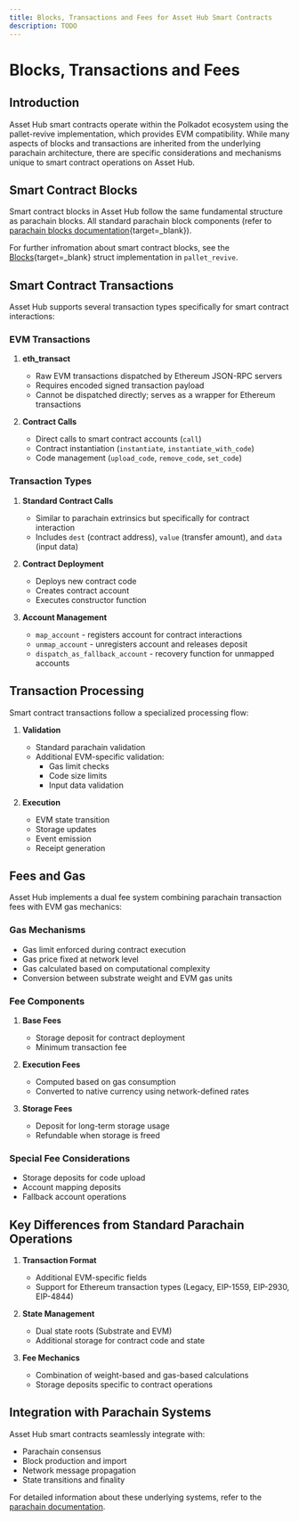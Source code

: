 ```yaml
---
title: Blocks, Transactions and Fees for Asset Hub Smart Contracts
description: TODO
---
```


# Blocks, Transactions and Fees

## Introduction

Asset Hub smart contracts operate within the Polkadot ecosystem using the pallet-revive implementation, which provides EVM compatibility. While many aspects of blocks and transactions are inherited from the underlying parachain architecture, there are specific considerations and mechanisms unique to smart contract operations on Asset Hub.

## Smart Contract Blocks

Smart contract blocks in Asset Hub follow the same fundamental structure as parachain blocks. All standard parachain block components (refer to [parachain blocks documentation](/polkadot-protocol/parachain-basics/blocks-transactions-fees/blocks/){target=\_blank}).

 For further infromation about smart contract blocks, see the [Blocks](https://paritytech.github.io/polkadot-sdk/master/pallet_revive/evm/struct.Block.html){target=\_blank} struct implementation in `pallet_revive`.

## Smart Contract Transactions

Asset Hub supports several transaction types specifically for smart contract interactions:

### EVM Transactions

1. **eth_transact**

    - Raw EVM transactions dispatched by Ethereum JSON-RPC servers
    - Requires encoded signed transaction payload
    - Cannot be dispatched directly; serves as a wrapper for Ethereum transactions

2. **Contract Calls**

    - Direct calls to smart contract accounts (`call`)
    - Contract instantiation (`instantiate`, `instantiate_with_code`)
    - Code management (`upload_code`, `remove_code`, `set_code`)

### Transaction Types

1. **Standard Contract Calls**

    - Similar to parachain extrinsics but specifically for contract interaction
    - Includes `dest` (contract address), `value` (transfer amount), and `data` (input data)

2. **Contract Deployment**

    - Deploys new contract code
    - Creates contract account
    - Executes constructor function

3. **Account Management**

    - `map_account` - registers account for contract interactions
    - `unmap_account` - unregisters account and releases deposit
    - `dispatch_as_fallback_account` - recovery function for unmapped accounts

## Transaction Processing
Smart contract transactions follow a specialized processing flow:

1. **Validation**

    - Standard parachain validation
    - Additional EVM-specific validation:
        - Gas limit checks
        - Code size limits
        - Input data validation

2. **Execution**

   - EVM state transition
   - Storage updates
   - Event emission
   - Receipt generation

## Fees and Gas

Asset Hub implements a dual fee system combining parachain transaction fees with EVM gas mechanics:

### Gas Mechanisms

- Gas limit enforced during contract execution
- Gas price fixed at network level
- Gas calculated based on computational complexity
- Conversion between substrate weight and EVM gas units

### Fee Components

1. **Base Fees**

    - Storage deposit for contract deployment
    - Minimum transaction fee

2. **Execution Fees**

    - Computed based on gas consumption
    - Converted to native currency using network-defined rates

3. **Storage Fees**

    - Deposit for long-term storage usage
    - Refundable when storage is freed

### Special Fee Considerations

- Storage deposits for code upload
- Account mapping deposits
- Fallback account operations

## Key Differences from Standard Parachain Operations

1. **Transaction Format**

    - Additional EVM-specific fields
    - Support for Ethereum transaction types (Legacy, EIP-1559, EIP-2930, EIP-4844)

2. **State Management**

    - Dual state roots (Substrate and EVM)
    - Additional storage for contract code and state

3. **Fee Mechanics**

    - Combination of weight-based and gas-based calculations
    - Storage deposits specific to contract operations

## Integration with Parachain Systems

Asset Hub smart contracts seamlessly integrate with:

- Parachain consensus
- Block production and import
- Network message propagation
- State transitions and finality

For detailed information about these underlying systems, refer to the [parachain documentation](/polkadot-protocol/parachain-basics/blocks-transactions-fees/).